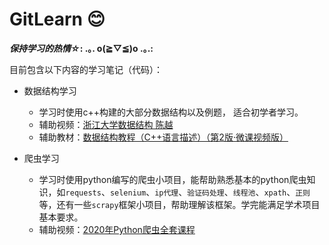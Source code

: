 #  **GitLearn** 😊  

***保持学习的热情☆*: .｡. o(≧▽≦)o .｡.:**

目前包含以下内容的学习笔记（代码）：

- 数据结构学习

    -  学习时使用c++构建的大部分数据结构以及例题， 适合初学者学习。
    - 辅助视频：[浙江大学数据结构 陈越](https://www.bilibili.com/video/BV1H4411N7oD)
    - 辅助教材：[数据结构教程（C++语言描述）（第2版·微课视频版）](http://www.tup.tsinghua.edu.cn/booksCenter/book_09111001.html)

- 爬虫学习
    - 学习时使用python编写的爬虫小项目，能帮助熟悉基本的python爬虫知识，如`requests`、`selenium`、`ip代理`、`验证码处理`、`线程池`、`xpath`、`正则`等，还有一些`scrapy`框架小项目，帮助理解该框架。学完能满足学术项目基本要求。
    - 辅助视频：[2020年Python爬虫全套课程](https://www.bilibili.com/video/BV1Yh411o7Sz)


